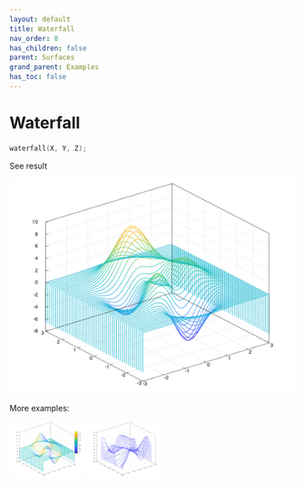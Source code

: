 ```yaml
---
layout: default
title: Waterfall
nav_order: 8
has_children: false
parent: Surfaces
grand_parent: Examples
has_toc: false
---
```

# Waterfall

```cpp
waterfall(X, Y, Z);
```


See result

[![example_waterfall_1](waterfall/waterfall_1.png)](https://github.com/alandefreitas/matplotplusplus/blob/master/examples/surfaces/waterfall/waterfall_1.cpp)

More examples:
    
[![example_waterfall_2](waterfall/waterfall_2_thumb.png)](https://github.com/alandefreitas/matplotplusplus/blob/master/examples/surfaces/waterfall/waterfall_2.cpp)  [![example_waterfall_3](waterfall/waterfall_3_thumb.png)](https://github.com/alandefreitas/matplotplusplus/blob/master/examples/surfaces/waterfall/waterfall_3.cpp)

  


